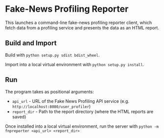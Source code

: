 # Fake-News Profiling Reporter
This launches a command-line fake-news profiling reporter client, which fetch data from a profiling service and 
presents the data as an HTML report.

## Build and Import
Build with `python setup.py sdist bdist_wheel`.

Import into a local virtual environment with `python setup.py install`.

## Run
The program takes as positional arguments:
* `api_url` - URL of the Fake News Profiling API service (e.g. `http://localhost:8080/user_profiler`)
* `report_dir` - Path to the report directory (where the HTML reports are saved)

Once installed into a local virtual environment, run the server with 
`python -m fnpreporter <api_url> <report_dir>`
